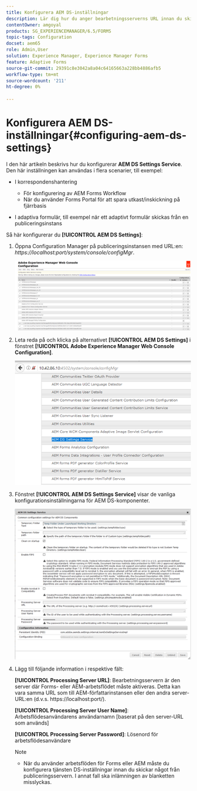 ```yaml
---
title: Konfigurera AEM DS-inställningar
description: Lär dig hur du anger bearbetningsserverns URL innan du skickar ett formulär.
contentOwner: amgoyal
products: SG_EXPERIENCEMANAGER/6.5/FORMS
topic-tags: Configuration
docset: aem65
role: Admin,User
solution: Experience Manager, Experience Manager Forms
feature: Adaptive Forms
source-git-commit: 29391c8e3042a8a04c64165663a228bb4886afb5
workflow-type: tm+mt
source-wordcount: '211'
ht-degree: 0%

---
```


# Konfigurera AEM DS-inställningar{#configuring-aem-ds-settings}

I den här artikeln beskrivs hur du konfigurerar **AEM DS Settings Service**. Den här inställningen kan användas i flera scenarier, till exempel:

* I korrespondenshantering

   * För konfigurering av AEM Forms Workflow
   * När du använder Forms Portal för att spara utkast/inskickning på fjärrbasis

* I adaptiva formulär, till exempel när ett adaptivt formulär skickas från en publiceringsinstans

Så här konfigurerar du **[!UICONTROL AEM DS Settings]**:

1. Öppna Configuration Manager på publiceringsinstansen med URL:en:\
   *https://localhost:port/system/console/configMgr*.

   ![Konfiguration av AEM Web Console](assets/web_configuration_console_new.png)

1. Leta reda på och klicka på alternativet **[!UICONTROL AEM DS Settings]** i fönstret **[!UICONTROL Adobe Experience Manager Web Console Configuration]**.

   ![DS-inställningar](assets/ds_settings_new.png)

1. Fönstret **[!UICONTROL AEM DS Settings Service]** visar de vanliga konfigurationsinställningarna för AEM DS-komponenter.

   ![DS-inställningstjänst](assets/ds_settings_service_new.png)

1. Lägg till följande information i respektive fält:

   **[!UICONTROL Processing Server URL]**: Bearbetningsservern är den server där Forms- eller AEM-arbetsflödet måste aktiveras. Detta kan vara samma URL som till AEM-författarinstansen eller den andra server-URL:en (d.v.s. https://localhost:port/).

   **[!UICONTROL Processing Server User Name]**: Arbetsflödesanvändarens användarnamn [baserat på den server-URL som används]

   **[!UICONTROL Processing Server Password]**: Lösenord för arbetsflödesanvändare

   >[!NOTE]
   >
   >
   >    
   >    
   >    * När du använder arbetsflöden för Forms eller AEM måste du konfigurera tjänsten DS-inställningar innan du skickar något från publiceringsservern. I annat fall ska inlämningen av blanketten misslyckas.
   >    
   >

